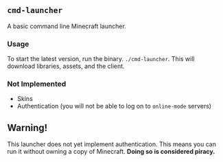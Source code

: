 ## `cmd-launcher`

A basic command line Minecraft launcher.

### Usage

To start the latest version, run the binary.
`./cmd-launcher`.
This will download libraries, assets, and the client.

### Not Implemented

- Skins
- Authentication (you will not be able to log on to `online-mode` servers)

## Warning!

This launcher does not yet implement authentication.
This means you can run it without owning a copy of Minecraft. **Doing so is considered piracy.**
